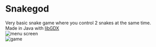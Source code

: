 # Snakegod

Very basic snake game where you control 2 snakes at the same time. <br />
Made in Java with [libGDX](https://libgdx.com/) <br />
![menu screen](https://imgur.com/FLwAvak) <br />
![game](https://imgur.com/LKAMZp2)